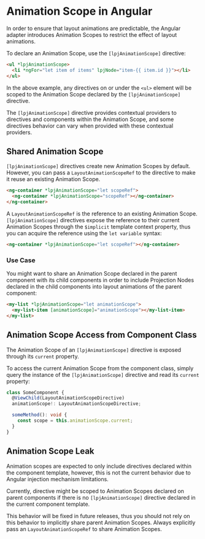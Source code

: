 # Animation Scope in Angular

In order to ensure that layout animations are predictable, the Angular adapter introduces Animation Scopes to restrict the effect of layout animations.

To declare an Animation Scope, use the `[lpjAnimationScope]` directive:

```html
<ul *lpjAnimationScope>
  <li *ngFor="let item of items" lpjNode="item-{{ item.id }}"></li>
</ul>
```

In the above example, any directives on or under the `<ul>` element will be scoped to the Animation Scope declared by the `[lpjAnimationScope]` directive.

The `[lpjAnimationScope]` directive provides contextual providers to directives and components within the Animation Scope, and some directives behavior can vary when provided with these contextual providers.

## Shared Animation Scope

`[lpjAnimationScope]` directives create new Animation Scopes by default. However, you can pass a `LayoutAnimationScopeRef` to the directive to make it reuse an existing Animation Scope.

```html
<ng-container *lpjAnimationScope="let scopeRef">
  <ng-container *lpjAnimationScope="scopeRef"></ng-container>
</ng-container>
```

A `LayoutAnimationScopeRef` is the reference to an existing Animation Scope. `[lpjAnimationScope]` directives expose the reference to their current Animation Scopes through the `$implicit` template context property, thus you can acquire the reference using the `let variable` syntax:

```html
<ng-container *lpjAnimationScope="let scopeRef"></ng-container>
```

### Use Case

You might want to share an Animation Scope declared in the parent component with its child components in order to include Projection Nodes declared in the child components into layout animations of the parent component:

```html
<my-list *lpjAnimationScope="let animationScope">
  <my-list-item [animationScope]="animationScope"></my-list-item>
</my-list>
```

## Animation Scope Access from Component Class

The Animation Scope of an `[lpjAnimationScope]` directive is exposed through its `current` property.

To access the current Animation Scope from the component class, simply query the instance of the `[lpjAnimationScope]` directive and read its `current` property:

```ts
class SomeComponent {
  @ViewChild(LayoutAnimationScopeDirective)
  animationScope!: LayoutAnimationScopeDirective;

  someMethod(): void {
    const scope = this.animationScope.current;
  }
}
```

## Animation Scope Leak

Animation scopes are expected to only include directives declared within the component template, however, this is not the current behavior due to Angular injection mechanism limitations.

Currently, directive might be scoped to Animation Scopes declared on parent components if there is no `[lpjAnimationScope]` directive declared in the current component template.

This behavior will be fixed in future releases, thus you should not rely on this behavior to implicitly share parent Animation Scopes. Always explicitly pass an `LayoutAnimationScopeRef` to share Animation Scopes.
